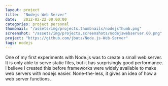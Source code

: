 ```yaml
---
layout: project
title:  "Nodejs Web Server"
date:   2012-02-22 00:00:00
categories: project personal
thumbnail: "/assets/img/projects.thumbnails/nodejsThumb.png"
screenshot: "/assets/img/projects.screenshots/nodejswebserver.00.png"
project: "https://github.com/jbutz/Node.js-Web-Server"
tags: nodejs
---
```

One of my first experiments with Node.js was to create a small web server. It is only able to serve static files, but it has surprisingly good performance.
I believe I created this before frameworks were widely available to make web servers with nodejs easier. None-the-less, it gives an idea of how a web server functions.

